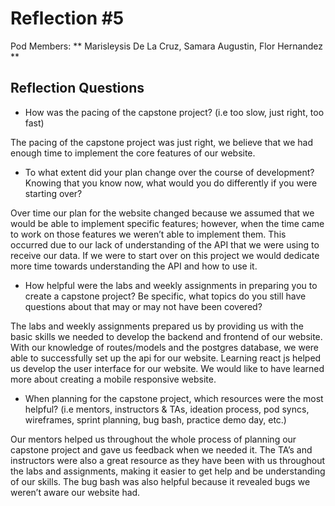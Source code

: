 # Reflection #5

Pod Members: ** Marisleysis De La Cruz, Samara Augustin, Flor Hernandez **

## Reflection Questions

* How was the pacing of the capstone project? (i.e too slow, just right, too fast) 

The pacing of the capstone project was just right, we believe that we had enough time to implement the core features of our website.

* To what extent did your plan change over the course of development? Knowing that you know now, what would you do differently if you were starting over?

Over time our plan for the website changed because we assumed that we would be able to implement specific features; however, when the time came to work on those features we weren’t able to implement them. This occurred due to our lack of understanding of the API that we were using to receive our data. If we were to start over on this project we would dedicate more time towards understanding the API and how to use it.

* How helpful were the labs and weekly assignments in preparing you to create a capstone project? Be specific, what topics do you still have questions about that may or may not have been covered?

The labs and weekly assignments prepared us by providing us with the basic skills we needed to develop the backend and frontend of our website. With our knowledge of routes/models and the postgres database, we were able to successfully set up the api for our website. Learning react js helped us develop the user interface for our website. We would like to have learned more about creating a mobile responsive website. 


* When planning for the capstone project, which resources were the most helpful? (i.e mentors, instructors & TAs, ideation process, pod syncs, wireframes, sprint planning, bug bash, practice demo day, etc.)

Our mentors helped us throughout the whole process of planning our capstone project and gave us feedback when we needed it. The TA’s and instructors were also a great resource as they have been with us throughout the labs and assignments, making it easier to get help and be understanding of our skills.
The bug bash was also helpful because it revealed bugs we weren’t aware our website had. 


